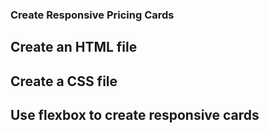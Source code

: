 ### Create Responsive Pricing Cards ###

## Create an HTML file
## Create a CSS file
## Use flexbox to create responsive cards